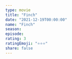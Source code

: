 ```yaml
---
type: movie
title: "Finch"
date: "2021-12-19T00:00:00"
name: "Finch"
season:
episode:
rating: 3
ratingEmoji: "⭐️⭐️⭐️"
share: false
---
```

